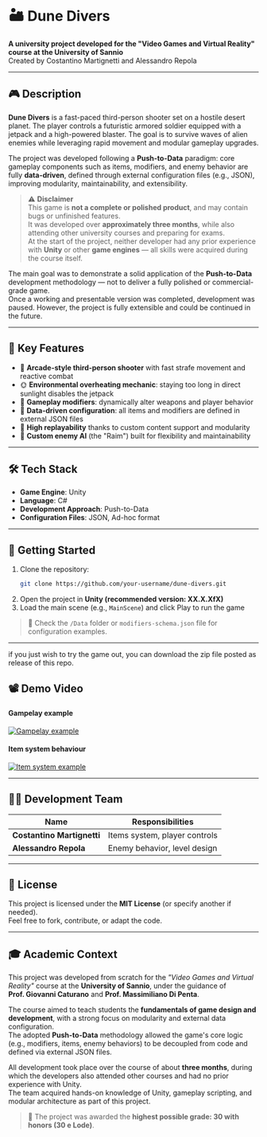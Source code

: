 # 🏜️ Dune Divers

**A university project developed for the "Video Games and Virtual Reality" course at the University of Sannio**  
Created by Costantino Martignetti and Alessandro Repola

---

## 🎮 Description

**Dune Divers** is a fast-paced third-person shooter set on a hostile desert planet. The player controls a futuristic armored soldier equipped with a jetpack and a high-powered blaster. The goal is to survive waves of alien enemies while leveraging rapid movement and modular gameplay upgrades.

The project was developed following a **Push-to-Data** paradigm: core gameplay components such as items, modifiers, and enemy behavior are fully **data-driven**, defined through external configuration files (e.g., JSON), improving modularity, maintainability, and extensibility.

> ⚠️ **Disclaimer**  
This game is **not a complete or polished product**, and may contain bugs or unfinished features.  
It was developed over **approximately three months**, while also attending other university courses and preparing for exams.  
At the start of the project, neither developer had any prior experience with **Unity** or other **game engines** — all skills were acquired during the course itself.  

The main goal was to demonstrate a solid application of the **Push-to-Data** development methodology — not to deliver a fully polished or commercial-grade game.  
Once a working and presentable version was completed, development was paused. However, the project is fully extensible and could be continued in the future.

---

## 🧪 Key Features

- 🎯 **Arcade-style third-person shooter** with fast strafe movement and reactive combat  
- 🌞 **Environmental overheating mechanic**: staying too long in direct sunlight disables the jetpack  
- 🧬 **Gameplay modifiers**: dynamically alter weapons and player behavior  
- 📁 **Data-driven configuration**: all items and modifiers are defined in external JSON files  
- 🔁 **High replayability** thanks to custom content support and modularity  
- 🤖 **Custom enemy AI** (the "Raim") built for flexibility and maintainability

---

## 🛠️ Tech Stack

- **Game Engine**: Unity  
- **Language**: C#  
- **Development Approach**: Push-to-Data  
- **Configuration Files**: JSON, Ad-hoc format

---

## 🚀 Getting Started

1. Clone the repository:
   ```bash
   git clone https://github.com/your-username/dune-divers.git
   ```
2. Open the project in **Unity (recommended version: XX.X.XfX)**  
3. Load the main scene (e.g., `MainScene`) and click Play to run the game

> 📁 Check the `/Data` folder or `modifiers-schema.json` file for configuration examples.

---
if you just wish to try the game out, you can download the zip file posted as release of this repo.

## 📽️ Demo Video
#### Gampelay example
[![Gampelay example](https://img.youtube.com/vi/ev7MelVX60s/0.jpg)](https://www.youtube.com/watch?v=ev7MelVX60s)
#### Item system behaviour
[![Item system example](https://img.youtube.com/vi/fDJiObhR1MQ/0.jpg)](https://www.youtube.com/watch?v=fDJiObhR1MQ)


---




## 👨‍💻 Development Team

| Name             | Responsibilities                                    |
|------------------|----------------------------------------------------|
  | **Costantino Martignetti**                     | Items system, player controls |
| **Alessandro Repola** |  Enemy behavior, level design          |

---

## 📄 License

This project is licensed under the **MIT License** (or specify another if needed).  
Feel free to fork, contribute, or adapt the code.

---

## 🎓 Academic Context

This project was developed from scratch for the *"Video Games and Virtual Reality"* course at the **University of Sannio**, under the guidance of  
**Prof. Giovanni Caturano** and **Prof. Massimiliano Di Penta**.

The course aimed to teach students the **fundamentals of game design and development**, with a strong focus on modularity and external data configuration.  
The adopted **Push-to-Data** methodology allowed the game's core logic (e.g., modifiers, items, enemy behaviors) to be decoupled from code and defined via external JSON files.

All development took place over the course of about **three months**, during which the developers also attended other courses and had no prior experience with Unity.  
The team acquired hands-on knowledge of Unity, gameplay scripting, and modular architecture as part of this project.

> 🏅 The project was awarded the **highest possible grade: 30 with honors (30 e Lode)**.
